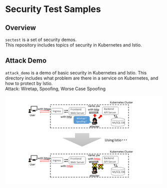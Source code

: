 # Security Test Samples

## Overview

`sectest` is a set of security demos.  
This repository includes topics of security in Kubernetes and Istio.

## Attack Demo

`attack_demo` is a demo of basic security in Kubernetes and Istio.
This directory includes what problem are there in a service on Kubernetes, and how to protect by Istio.  
Attack: Wiretap, Spoofing, Worse Case Spoofing

![image](attack_demo/image.png)